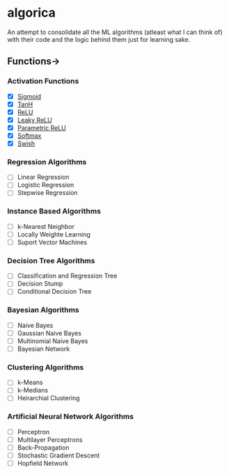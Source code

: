 # algorica
An attempt to consolidate all the ML algorithms (atleast what I can think of) with their code and the logic behind them just for learning sake. 
## Functions->
### Activation Functions
- [x] [Sigmoid](https://github.com/aryankargwal/algorica/tree/main/Activation%20Functions/Sigmoid)
- [x] [TanH](https://github.com/aryankargwal/algorica/tree/main/Activation%20Functions/TanH)
- [x] [ReLU](https://github.com/aryankargwal/algorica/tree/main/Activation%20Functions/ReLU)
- [x] [Leaky ReLU](https://github.com/aryankargwal/algorica/tree/main/Activation%20Functions/Leaky%20ReLU)
- [x] [Parametric ReLU](https://github.com/aryankargwal/algorica/tree/main/Activation%20Functions/Parametric%20ReLU)
- [x] [Softmax](https://github.com/aryankargwal/algorica/tree/main/Activation%20Functions/Softmax)
- [x] [Swish](https://github.com/aryankargwal/algorica/tree/main/Activation%20Functions/Swish)
### Regression Algorithms
- [ ] Linear Regression
- [ ] Logistic Regression
- [ ] Stepwise Regression
### Instance Based Algorithms
- [ ] k-Nearest Neighbor 
- [ ] Locally Weighte Learning
- [ ] Suport Vector Machines
### Decision Tree Algorithms
- [ ] Classification and Regression Tree
- [ ] Decision Stump
- [ ] Conditional Decision Tree
### Bayesian Algorithms
- [ ] Naive Bayes
- [ ] Gaussian Naive Bayes
- [ ] Multinomial Naive Bayes
- [ ] Bayesian Network
### Clustering Algorithms
- [ ] k-Means
- [ ] k-Medians
- [ ] Heirarchial Clustering
### Artificial Neural Network Algorithms
- [ ] Perceptron
- [ ] Multilayer Perceptrons
- [ ] Back-Propagation
- [ ] Stochastic Gradient Descent
- [ ] Hopfield Network
